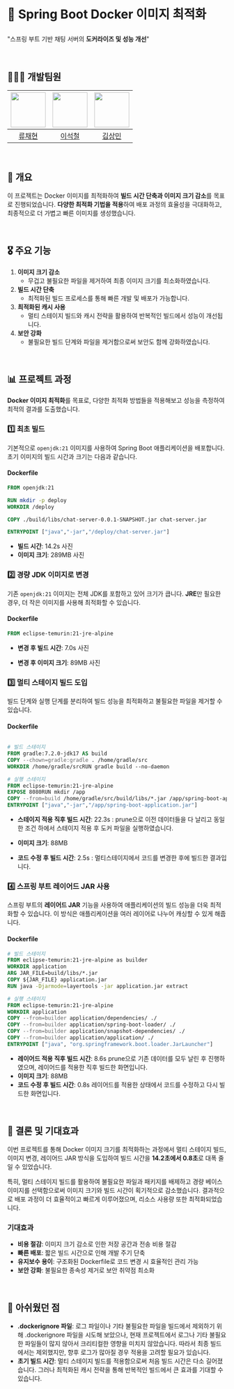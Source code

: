 # <p> 🐳 Spring Boot Docker 이미지 최적화 
"스프링 부트 기반 채팅 서버의 **도커라이즈 및 성능 개선**"

<br>

## 👨‍👨‍👧 개발팀원  

| <img src="https://avatars.githubusercontent.com/u/65991884?v=4" width="80"> | <img src="https://avatars.githubusercontent.com/u/90691610?v=4" width="80"> | <img src="https://avatars.githubusercontent.com/u/79312705?v=4" width="80"> |
|:---:|:---:|:---:|
| [류채현](https://github.com/RyuChaeHyun) | [이석철](https://github.com/SeokCheol-Lee) | [김상민](https://github.com/isshomin) |


<br>

## 📌 개요

이 프로젝트는 Docker 이미지를 최적화하여 **빌드 시간 단축과 이미지 크기 감소**를 목표로 진행되었습니다. **다양한 최적화 기법을 적용**하여 배포 과정의 효율성을 극대화하고, 최종적으로 더 가볍고 빠른 이미지를 생성했습니다.

<br>

## 🎖️ 주요 기능

1. **이미지 크기 감소**
   - 무겁고 불필요한 파일을 제거하여 최종 이미지 크기를 최소화하였습니다.
3. **빌드 시간 단축**
   - 최적화된 빌드 프로세스를 통해 빠른 개발 및 배포가 가능합니다.
4. **최적화된 캐시 사용**
   - 멀티 스테이지 빌드와 캐시 전략을 활용하여 반복적인 빌드에서 성능이 개선됩니다.
5. **보안 강화**
   - 불필요한 빌드 단계와 파일을 제거함으로써 보안도 함께 강화하였습니다.

<br>

## 📊 프로젝트 과정
**Docker 이미지 최적화**를 목표로, 다양한 최적화 방법들을 적용해보고 성능을 측정하여 최적의 결과를 도출했습니다.

### 1️⃣ 최초 빌드
기본적으로 `openjdk:21` 이미지를 사용하여 Spring Boot 애플리케이션을 배포합니다. 초기 이미지의 빌드 시간과 크기는 다음과 같습니다.

#### Dockerfile
```dockerfile
FROM openjdk:21

RUN mkdir -p deploy
WORKDIR /deploy

COPY ./build/libs/chat-server-0.0.1-SNAPSHOT.jar chat-server.jar

ENTRYPOINT ["java","-jar","/deploy/chat-server.jar"]

```

- **빌드 시간**: 14.2s
  사진
- **이미지 크기**: 289MB
  사진

### 2️⃣ 경량 JDK 이미지로 변경

기존 `openjdk:21` 이미지는 전체 JDK를 포함하고 있어 크기가 큽니다. **JRE**만 필요한 경우, 더 작은 이미지를 사용해 최적화할 수 있습니다.

#### Dockerfile
```dockerfile
FROM eclipse-temurin:21-jre-alpine
```

- **변경 후 빌드 시간**: 7.0s
사진
  
- **변경 후 이미지 크기**: 89MB
사진


### 3️⃣ 멀티 스테이지 빌드 도입

빌드 단계와 실행 단계를 분리하여 빌드 성능을 최적화하고 불필요한 파일을 제거할 수 있습니다.

#### Dockerfile
```dockerfile

# 빌드 스테이지
FROM gradle:7.2.0-jdk17 AS build
COPY --chown=gradle:gradle . /home/gradle/src
WORKDIR /home/gradle/srcRUN gradle build --no-daemon

# 실행 스테이지
FROM eclipse-temurin:21-jre-alpine
EXPOSE 8080RUN mkdir /app
COPY --from=build /home/gradle/src/build/libs/*.jar /app/spring-boot-application.jar
ENTRYPOINT ["java","-jar","/app/spring-boot-application.jar"]

```

- **스테이지 적용 직후 빌드 시간**: 22.3s
  : prune으로 이전 데이터들을 다 날리고 동일한 조건 하에서 스테이지 적용 후 도커 파일을 실행하였습니다.
  
- **이미지 크기**: 88MB
- **코드 수정 후 빌드 시간**: 2.5s
  : 멀티스테이지에서 코드를 변경한 후에 빌드한 결과입니다.


### 4️⃣ 스프링 부트 레이어드 JAR 사용

스프링 부트의 **레이어드 JAR** 기능을 사용하여 애플리케이션의 빌드 성능을 더욱 최적화할 수 있습니다. 이 방식은 애플리케이션을 여러 레이어로 나누어 캐싱할 수 있게 해줍니다.

#### Dockerfile
```dockerfile
# 빌드 스테이지
FROM eclipse-temurin:21-jre-alpine as builder
WORKDIR application
ARG JAR_FILE=build/libs/*.jar
COPY ${JAR_FILE} application.jar
RUN java -Djarmode=layertools -jar application.jar extract

# 실행 스테이지
FROM eclipse-temurin:21-jre-alpine
WORKDIR application
COPY --from=builder application/dependencies/ ./
COPY --from=builder application/spring-boot-loader/ ./
COPY --from=builder application/snapshot-dependencies/ ./
COPY --from=builder application/application/ ./
ENTRYPOINT ["java", "org.springframework.boot.loader.JarLauncher"]
```


- **레이어드 적용 직후 빌드 시간**: 8.6s
  prune으로 기존 데이터를 모두 날린 후 진행하였으며, 레이어드를 적용한 직후 빌드한 화면입니다.
- **이미지 크기**: 88MB
- **코드 수정 후 빌드 시간**: 0.8s
  레이어드를 적용한 상태에서 코드를 수정하고 다시 빌드한 화면입니다.


<br>

## 🧐 결론 및 기대효과

이번 프로젝트를 통해 Docker 이미지 크기를 최적화하는 과정에서 멀티 스테이지 빌드, 이미지 변경, 레이어드 JAR 방식을 도입하여 빌드 시간을 **14.2초에서 0.8초**로 대폭 줄일 수 있었습니다. 

특히, 멀티 스테이지 빌드를 활용하여 불필요한 파일과 패키지를 배제하고 경량 베이스 이미지를 선택함으로써 이미지 크기와 빌드 시간이 획기적으로 감소했습니다. 결과적으로 배포 과정이 더 효율적이고 빠르게 이루어졌으며, 리소스 사용량 또한 최적화되었습니다.

### 기대효과
- **비용 절감**: 이미지 크기 감소로 인한 저장 공간과 전송 비용 절감
- **빠른 배포**: 짧은 빌드 시간으로 인해 개발 주기 단축
- **유지보수 용이**: 구조화된 Dockerfile로 코드 변경 시 효율적인 관리 가능
- **보안 강화**: 불필요한 종속성 제거로 보안 취약점 최소화

<br>

## 🤔 아쉬웠던 점
- **.dockerignore 파일**: 로그 파일이나 기타 불필요한 파일을 빌드에서 제외하기 위해 .dockerignore 파일을 시도해 보았으나, 현재 프로젝트에서 로그나 기타 불필요한 파일들이 많지 않아서 크리티컬한 영향을 미치지 않았습니다. 따라서 최종 빌드에서는 제외했지만, 향후 로그가 많아질 경우 적용을 고려할 필요가 있습니다.
- **초기 빌드 시간**: 멀티 스테이지 빌드를 적용함으로써 처음 빌드 시간은 다소 길어졌습니다. 그러나 최적화된 캐시 전략을 통해 반복적인 빌드에서 큰 효과를 기대할 수 있습니다.

<br>
